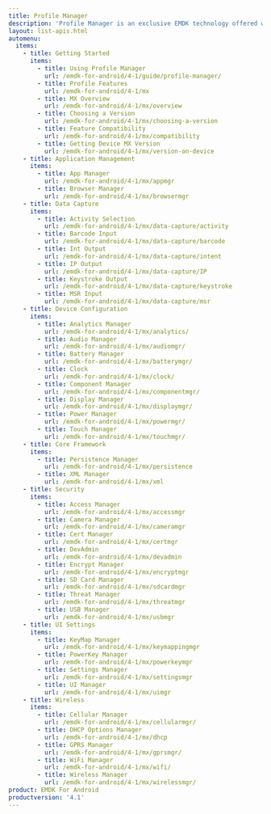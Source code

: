 ```yaml
---
title: Profile Manager
description: 'Profile Manager is an exclusive EMDK technology offered within your IDE, providing a GUI based development tool. This allows you to write fewer lines of code resulting in reduced development time, effort and errors.'
layout: list-apis.html
automenu:
  items:
    - title: Getting Started
      items:
        - title: Using Profile Manager
          url: /emdk-for-android/4-1/guide/profile-manager/
        - title: Profile Features
          url: /emdk-for-android/4-1/mx
        - title: MX Overview
          url: /emdk-for-android/4-1/mx/overview
        - title: Choosing a Version
          url: /emdk-for-android/4-1/mx/choosing-a-version
        - title: Feature Compatibility
          url: /emdk-for-android/4-1/mx/compatibility
        - title: Getting Device MX Version
          url: /emdk-for-android/4-1/mx/version-on-device
    - title: Application Management
      items:
        - title: App Manager
          url: /emdk-for-android/4-1/mx/appmgr
        - title: Browser Manager
          url: /emdk-for-android/4-1/mx/browsermgr
    - title: Data Capture
      items:
        - title: Activity Selection
          url: /emdk-for-android/4-1/mx/data-capture/activity
        - title: Barcode Input
          url: /emdk-for-android/4-1/mx/data-capture/barcode
        - title: Int Output
          url: /emdk-for-android/4-1/mx/data-capture/intent
        - title: IP Output
          url: /emdk-for-android/4-1/mx/data-capture/IP
        - title: Keystroke Output
          url: /emdk-for-android/4-1/mx/data-capture/keystroke
        - title: MSR Input
          url: /emdk-for-android/4-1/mx/data-capture/msr
    - title: Device Configuration
      items:
        - title: Analytics Manager
          url: /emdk-for-android/4-1/mx/analytics/
        - title: Audio Manager
          url: /emdk-for-android/4-1/mx/audiomgr/
        - title: Battery Manager
          url: /emdk-for-android/4-1/mx/batterymgr/
        - title: Clock
          url: /emdk-for-android/4-1/mx/clock/
        - title: Component Manager
          url: /emdk-for-android/4-1/mx/componentmgr/
        - title: Display Manager
          url: /emdk-for-android/4-1/mx/displaymgr/
        - title: Power Manager
          url: /emdk-for-android/4-1/mx/powermgr/
        - title: Touch Manager
          url: /emdk-for-android/4-1/mx/touchmgr/
    - title: Core Framework
      items:
        - title: Persistence Manager
          url: /emdk-for-android/4-1/mx/persistence
        - title: XML Manager
          url: /emdk-for-android/4-1/mx/xml
    - title: Security
      items:
        - title: Access Manager
          url: /emdk-for-android/4-1/mx/accessmgr
        - title: Camera Manager
          url: /emdk-for-android/4-1/mx/cameramgr
        - title: Cert Manager
          url: /emdk-for-android/4-1/mx/certmgr
        - title: DevAdmin
          url: /emdk-for-android/4-1/mx/devadmin
        - title: Encrypt Manager
          url: /emdk-for-android/4-1/mx/encryptmgr
        - title: SD Card Manager
          url: /emdk-for-android/4-1/mx/sdcardmgr
        - title: Threat Manager
          url: /emdk-for-android/4-1/mx/threatmgr
        - title: USB Manager
          url: /emdk-for-android/4-1/mx/usbmgr
    - title: UI Settings
      items:
        - title: KeyMap Manager
          url: /emdk-for-android/4-1/mx/keymappingmgr
        - title: PowerKey Manager
          url: /emdk-for-android/4-1/mx/powerkeymgr
        - title: Settings Manager
          url: /emdk-for-android/4-1/mx/settingsmgr
        - title: UI Manager
          url: /emdk-for-android/4-1/mx/uimgr
    - title: Wireless
      items:
        - title: Cellular Manager
          url: /emdk-for-android/4-1/mx/cellularmgr/
        - title: DHCP Options Manager
          url: /emdk-for-android/4-1/mx/dhcp
        - title: GPRS Manager
          url: /emdk-for-android/4-1/mx/gprsmgr/
        - title: WiFi Manager
          url: /emdk-for-android/4-1/mx/wifi/
        - title: Wireless Manager
          url: /emdk-for-android/4-1/mx/wirelessmgr/
product: EMDK For Android
productversion: '4.1'
---
```










